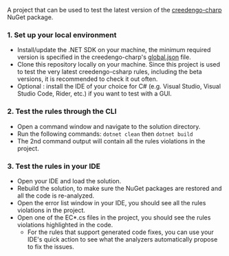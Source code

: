 ﻿A project that can be used to test the latest version of the [creedengo-charp](https://github.com/green-code-initiative/creedengo-csharp) NuGet package.

### 1. Set up your local environment

- Install/update the .NET SDK on your machine, the minimum required version is specified in the creedengo-charp's [global.json](https://github.com/green-code-initiative/creedengo-csharp/blob/main/global.json) file.
- Clone this repository locally on your machine. Since this project is used to test the very latest creedengo-csharp rules, including the beta versions, it is recommended to check it out often.
- Optional : install the IDE of your choice for C# (e.g. Visual Studio, Visual Studio Code, Rider, etc.) if you want to test with a GUI.

### 2. Test the rules through the CLI

- Open a command window and navigate to the solution directory.
- Run the following commands: ```dotnet clean``` then ```dotnet build```
- The 2nd command output will contain all the rules violations in the project.

### 3. Test the rules in your IDE

- Open your IDE and load the solution.
- Rebuild the solution, to make sure the NuGet packages are restored and all the code is re-analyzed.
- Open the error list window in your IDE, you should see all the rules violations in the project.
- Open one of the EC*.cs files in the project, you should see the rules violations highlighted in the code.
  - For the rules that support generated code fixes, you can use your IDE's quick action to see what the analyzers automatically propose to fix the issues.
